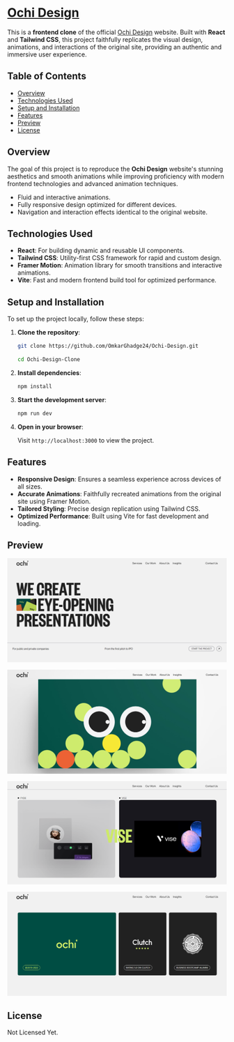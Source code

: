 # [Ochi Design](https://ochi-design-site.netlify.app/)

This is a **frontend clone** of the official [Ochi Design](https://ochi.design/) website. Built with **React** and **Tailwind CSS**, this project faithfully replicates the visual design, animations, and interactions of the original site, providing an authentic and immersive user experience.

## Table of Contents

- [Overview](#overview)
- [Technologies Used](#technologies-used)
- [Setup and Installation](#setup-and-installation)
- [Features](#features)
- [Preview](#preview)
- [License](#license)

## Overview

The goal of this project is to reproduce the **Ochi Design** website's stunning aesthetics and smooth animations while improving proficiency with modern frontend technologies and advanced animation techniques.

- Fluid and interactive animations.
- Fully responsive design optimized for different devices.
- Navigation and interaction effects identical to the original website.

## Technologies Used

- **React**: For building dynamic and reusable UI components.
- **Tailwind CSS**: Utility-first CSS framework for rapid and custom design.
- **Framer Motion**: Animation library for smooth transitions and interactive animations.
- **Vite**: Fast and modern frontend build tool for optimized performance.

## Setup and Installation

To set up the project locally, follow these steps:

1. **Clone the repository**:

    ```bash
    git clone https://github.com/OmkarGhadge24/Ochi-Design.git
    ```

    ```bash
    cd Ochi-Design-Clone
    ```
    
2. **Install dependencies**:

    ```bash
    npm install
    ```

3. **Start the development server**:

    ```bash
    npm run dev
    ```

4. **Open in your browser**:

    Visit `http://localhost:3000` to view the project.

## Features

- **Responsive Design**: Ensures a seamless experience across devices of all sizes.
- **Accurate Animations**: Faithfully recreated animations from the original site using Framer Motion.
- **Tailored Styling**: Precise design replication using Tailwind CSS.
- **Optimized Performance**: Built using Vite for fast development and loading.

## Preview

![Main Page](https://github.com/OmkarGhadge24/Ochi-Design/blob/main/images/ochi-1.png)

![Main Animation](https://github.com/OmkarGhadge24/Ochi-Design/blob/main/images/ochi-2.png)

![Projects Page](https://github.com/OmkarGhadge24/Ochi-Design/blob/main/images/ochi-3.png)

![Showcase Page](https://github.com/OmkarGhadge24/Ochi-Design/blob/main/images/ochi-4.png)

## License

Not Licensed Yet.
